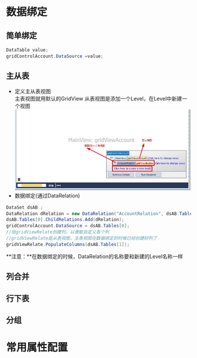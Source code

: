 # 数据绑定
## 简单绑定

```csharp
DataTable value;
gridControlAccount.DataSource =value;
```
## 主从表
* 定义主从表视图    
主表视图就用默认的GridView
从表视图是添加一个Level，在Level中新建一个视图
![Master-Detail](Master-Detail.jpg)
* 数据绑定(通过DataRelation)

```csharp
DataSet dsAB ;
DataRelation dRelation = new DataRelation("AccountRelation", dsAB.Tables[0].Columns["F_AccountNumber"], dsAB.Tables[1].Columns["F_AccountNumber"]);
dsAB.Tables[0].ChildRelations.Add(dRelation);
gridControlAccount.DataSource = dsAB.Tables[0];
//给gridViewRelate创建列，以便能自定义各个列
//gridViewRelate是从表视图，主表视图在数据绑定的时候已经创建好列了
gridViewRelate.PopulateColumns(dsAB.Tables[1]);
```
**注意：**在数据绑定的时候，DataRelation的名称要和新建的Level名称一样
## 列合并

## 行下表
## 分组

# 常用属性配置
